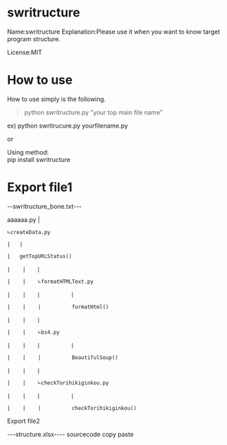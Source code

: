 # swritructure

Name:swritructure
Explanation:Please use it when you want to know target program structure.

License:MIT



# How to use
How to use simply is the following.

>python swritructure.py "your top main file name"

ex) python swritrucure.py yourfilename.py

 or
 
Using method:  
pip install swritructure

# Export file1
 
--swritructure_bone.txt---

 aaaaaa.py
     |

    ∟createData.py

    |   |

    |   getTopURLStatus()

    |    |  　|

    |    |    ∟formatHTMLText.py

    |    |  　|          |

    |    |    |          formatHtml()

    |    |  　|

    |    |    ∟bs4.py

    |    |  　|          |

    |    |    |          BeautifulSoup()

    |    |  　|

    |    |    ∟checkTorihikiginkou.py

    |    |  　|          |

    |    |    |          checkTorihikiginkou()

 Export file2
 
 ---structure.xlsx----
 sourcecode copy paste
